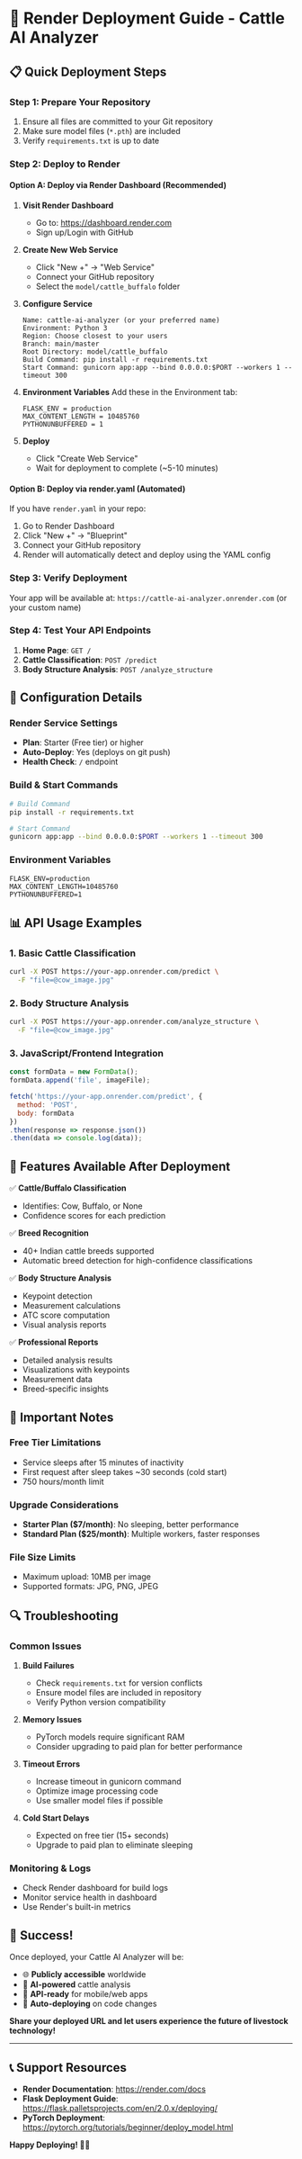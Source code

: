 # 🚀 Render Deployment Guide - Cattle AI Analyzer

## 📋 Quick Deployment Steps

### **Step 1: Prepare Your Repository**
1. Ensure all files are committed to your Git repository
2. Make sure model files (`*.pth`) are included
3. Verify `requirements.txt` is up to date

### **Step 2: Deploy to Render**

#### **Option A: Deploy via Render Dashboard (Recommended)**

1. **Visit Render Dashboard**
   - Go to: https://dashboard.render.com
   - Sign up/Login with GitHub

2. **Create New Web Service**
   - Click "New +" → "Web Service"
   - Connect your GitHub repository
   - Select the `model/cattle_buffalo` folder

3. **Configure Service**
   ```
   Name: cattle-ai-analyzer (or your preferred name)
   Environment: Python 3
   Region: Choose closest to your users
   Branch: main/master
   Root Directory: model/cattle_buffalo
   Build Command: pip install -r requirements.txt
   Start Command: gunicorn app:app --bind 0.0.0.0:$PORT --workers 1 --timeout 300
   ```

4. **Environment Variables**
   Add these in the Environment tab:
   ```
   FLASK_ENV = production
   MAX_CONTENT_LENGTH = 10485760
   PYTHONUNBUFFERED = 1
   ```

5. **Deploy**
   - Click "Create Web Service"
   - Wait for deployment to complete (~5-10 minutes)

#### **Option B: Deploy via render.yaml (Automated)**

If you have `render.yaml` in your repo:
1. Go to Render Dashboard
2. Click "New +" → "Blueprint"
3. Connect your GitHub repository
4. Render will automatically detect and deploy using the YAML config

### **Step 3: Verify Deployment**

Your app will be available at:
`https://cattle-ai-analyzer.onrender.com` (or your custom name)

### **Step 4: Test Your API Endpoints**

1. **Home Page**: `GET /`
2. **Cattle Classification**: `POST /predict`
3. **Body Structure Analysis**: `POST /analyze_structure`

## 🔧 Configuration Details

### **Render Service Settings**
- **Plan**: Starter (Free tier) or higher
- **Auto-Deploy**: Yes (deploys on git push)
- **Health Check**: `/` endpoint

### **Build & Start Commands**
```bash
# Build Command
pip install -r requirements.txt

# Start Command  
gunicorn app:app --bind 0.0.0.0:$PORT --workers 1 --timeout 300
```

### **Environment Variables**
```env
FLASK_ENV=production
MAX_CONTENT_LENGTH=10485760
PYTHONUNBUFFERED=1
```

## 📊 API Usage Examples

### **1. Basic Cattle Classification**
```bash
curl -X POST https://your-app.onrender.com/predict \
  -F "file=@cow_image.jpg"
```

### **2. Body Structure Analysis**
```bash
curl -X POST https://your-app.onrender.com/analyze_structure \
  -F "file=@cow_image.jpg"
```

### **3. JavaScript/Frontend Integration**
```javascript
const formData = new FormData();
formData.append('file', imageFile);

fetch('https://your-app.onrender.com/predict', {
  method: 'POST',
  body: formData
})
.then(response => response.json())
.then(data => console.log(data));
```

## 🎯 Features Available After Deployment

✅ **Cattle/Buffalo Classification**
- Identifies: Cow, Buffalo, or None
- Confidence scores for each prediction

✅ **Breed Recognition** 
- 40+ Indian cattle breeds supported
- Automatic breed detection for high-confidence classifications

✅ **Body Structure Analysis**
- Keypoint detection
- Measurement calculations
- ATC score computation
- Visual analysis reports

✅ **Professional Reports**
- Detailed analysis results
- Visualizations with keypoints
- Measurement data
- Breed-specific insights

## 🚨 Important Notes

### **Free Tier Limitations**
- Service sleeps after 15 minutes of inactivity
- First request after sleep takes ~30 seconds (cold start)
- 750 hours/month limit

### **Upgrade Considerations**
- **Starter Plan ($7/month)**: No sleeping, better performance
- **Standard Plan ($25/month)**: Multiple workers, faster responses

### **File Size Limits**
- Maximum upload: 10MB per image
- Supported formats: JPG, PNG, JPEG

## 🔍 Troubleshooting

### **Common Issues**

1. **Build Failures**
   - Check `requirements.txt` for version conflicts
   - Ensure model files are included in repository
   - Verify Python version compatibility

2. **Memory Issues**
   - PyTorch models require significant RAM
   - Consider upgrading to paid plan for better performance

3. **Timeout Errors**
   - Increase timeout in gunicorn command
   - Optimize image processing code
   - Use smaller model files if possible

4. **Cold Start Delays**
   - Expected on free tier (15+ seconds)
   - Upgrade to paid plan to eliminate sleeping

### **Monitoring & Logs**
- Check Render dashboard for build logs
- Monitor service health in dashboard
- Use Render's built-in metrics

## 🎉 Success!

Once deployed, your Cattle AI Analyzer will be:
- 🌐 **Publicly accessible** worldwide
- 🤖 **AI-powered** cattle analysis
- 📱 **API-ready** for mobile/web apps
- 🔄 **Auto-deploying** on code changes

**Share your deployed URL and let users experience the future of livestock technology!**

---

## 📞 Support Resources

- **Render Documentation**: https://render.com/docs
- **Flask Deployment Guide**: https://flask.palletsprojects.com/en/2.0.x/deploying/
- **PyTorch Deployment**: https://pytorch.org/tutorials/beginner/deploy_model.html

**Happy Deploying! 🚀🐄**
